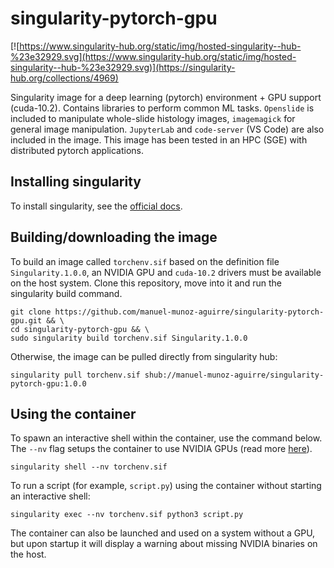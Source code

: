 
# singularity-pytorch-gpu
[![https://www.singularity-hub.org/static/img/hosted-singularity--hub-%23e32929.svg](https://www.singularity-hub.org/static/img/hosted-singularity--hub-%23e32929.svg)](https://singularity-hub.org/collections/4969)

Singularity image for a deep learning (pytorch) environment + GPU support (cuda-10.2). Contains libraries to perform common ML tasks. `Openslide` is included to manipulate whole-slide histology images, `imagemagick` for general image manipulation. `JupyterLab` and `code-server` (VS Code) are also included in the image. This image has been tested in an HPC (SGE) with distributed pytorch applications.

## Installing singularity
To install singularity, see the [official docs](https://sylabs.io/guides/3.6/admin-guide/installation.html#installation-on-linux).

## Building/downloading the image
To build an image called `torchenv.sif` based on the definition file `Singularity.1.0.0`, an NVIDIA GPU and `cuda-10.2` drivers must be available on the host system. Clone this repository, move into it and run the singularity build command. 

```
git clone https://github.com/manuel-munoz-aguirre/singularity-pytorch-gpu.git && \
cd singularity-pytorch-gpu && \
sudo singularity build torchenv.sif Singularity.1.0.0
```

Otherwise, the image can be pulled directly from singularity hub:
```
singularity pull torchenv.sif shub://manuel-munoz-aguirre/singularity-pytorch-gpu:1.0.0
```

## Using the container
To spawn an interactive shell within the container, use the command below. The `--nv` flag setups the container to use NVIDIA GPUs (read more [here](https://sylabs.io/guides/3.6/user-guide/gpu.html)).
```
singularity shell --nv torchenv.sif
```

To run a script (for example, `script.py`) using the container without starting an interactive shell:
```
singularity exec --nv torchenv.sif python3 script.py
```

The container can also be launched and used on a system without a GPU, but upon startup it will display a warning about missing NVIDIA binaries on the host.